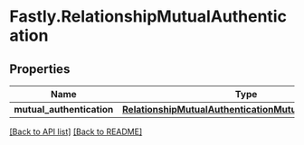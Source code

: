 # Fastly.RelationshipMutualAuthentication

## Properties

Name | Type | Description | Notes
------------ | ------------- | ------------- | -------------
**mutual_authentication** | [**RelationshipMutualAuthenticationMutualAuthentication**](RelationshipMutualAuthenticationMutualAuthentication.md) |  | [optional] 


[[Back to API list]](../../README.md#endpoints) [[Back to README]](../../README.md)
